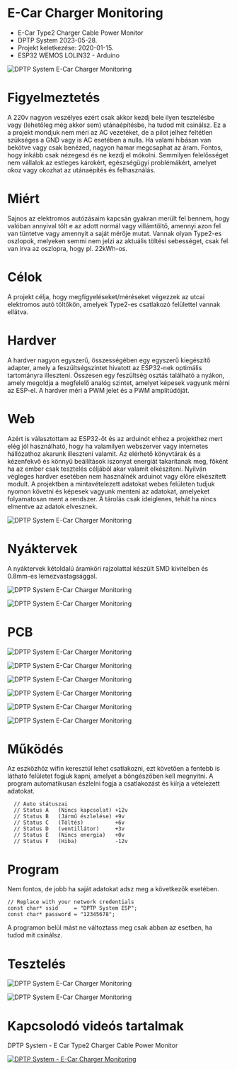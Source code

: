 # E-Car Charger Monitoring
* E-Car Type2 Charger Cable Power Monitor
* DPTP System 2023-05-28.
* Projekt keletkezése: 2020-01-15.
* ESP32 WEMOS LOLIN32 - Arduino

![DPTP System E-Car Charger Monitoring](https://github.com/DPTPSystem/ECarChargerMonitoring/blob/master/images/type2_charger_check_4.jpg "DPTP System E-Car Charger Monitoring")

# Figyelmeztetés
A 220v nagyon veszélyes ezért csak akkor kezdj bele ilyen tesztelésbe vagy (lehetőleg még akkor sem) utánaépítésbe, ha tudod mit csinálsz. Ez a 
a projekt mondjuk nem méri az AC vezetéket, de a pilot jelhez feltétlen szükséges a GND vagy is AC esetében a nulla. Ha valami hibásan van bekötve
vagy csak benézed, nagyon hamar megcsaphat az áram. Fontos, hogy inkább csak nézegesd és ne kezdj el mókolni. Semmilyen felelősséget nem vállalok
az estleges károkért, egészségügyi problémákért, amelyet okoz vagy okozhat az utánaépítés és felhasználás.

# Miért
Sajnos az elektromos autózásaim kapcsán gyakran merült fel bennem, hogy valóban annyival tölt e az adott normál vagy villámtöltő, amennyi azon
fel van tüntetve vagy amennyit a saját mérője mutat. Vannak olyan Type2-es oszlopok, melyeken semmi nem jelzi az aktuális töltési sebességet, csak
fel van írva az oszlopra, hogy pl. 22kWh-os.

# Célok
A projekt célja, hogy megfigyeléseket/méréseket végezzek az utcai elektromos autó töltőkön, amelyek Type2-es csatlakozó felülettel vannak ellátva.

# Hardver
A hardver nagyon egyszerű, összességében egy egyszerű kiegészítő adapter, amely a feszültségszintet hivatott az ESP32-nek optimális tartományra
illeszteni. Összesen egy feszültség osztás található a nyákon, amely megoldja a megfelelő analóg szintet, amelyet képesek vagyunk mérni az ESP-el.
A hardver méri a PWM jelet és a PWM amplitúdóját. 

# Web
Azért is választottam az ESP32-őt és az arduinót ehhez a projekthez mert elég jól használható, hogy ha valamilyen webszerver vagy internetes 
hállózathoz akarunk illeszteni valamit. Az elérhető könyvtárak és a kézenfekvő és könnyű beállítások iszonyat energiát takarítanak meg, főként
ha az ember csak tesztelés céljából akar valamit elkészíteni. Nyilván végleges hardver esetében nem használnék arduinot vagy előre elkészített
modult. A projektben a mintavételezett adatokat webes felületen tudjuk nyomon követni és képesek vagyunk menteni az adatokat, amelyeket folyamatosan
ment a rendszer. A tárolás csak ideiglenes, tehát ha nincs elmentve az adatok elvesznek.

![DPTP System E-Car Charger Monitoring](https://github.com/DPTPSystem/ECarChargerMonitoring/blob/master/images/type2_charger_check_11.jpg "DPTP System E-Car Charger Monitoring")

# Nyáktervek
A nyáktervek kétoldalú áramköri rajzolattal készült SMD kivitelben és 0.8mm-es lemezvastagsággal.

![DPTP System E-Car Charger Monitoring](https://github.com/DPTPSystem/ECarChargerMonitoring/blob/master/images/pcb_1.PNG "DPTP System E-Car Charger Monitoring")

![DPTP System E-Car Charger Monitoring](https://github.com/DPTPSystem/ECarChargerMonitoring/blob/master/images/pcb_2.PNG "DPTP System E-Car Charger Monitoring")

# PCB

![DPTP System E-Car Charger Monitoring](https://github.com/DPTPSystem/ECarChargerMonitoring/blob/master/images/t_1.jpg "DPTP System E-Car Charger Monitoring")

![DPTP System E-Car Charger Monitoring](https://github.com/DPTPSystem/ECarChargerMonitoring/blob/master/images/t_2.jpg "DPTP System E-Car Charger Monitoring")

![DPTP System E-Car Charger Monitoring](https://github.com/DPTPSystem/ECarChargerMonitoring/blob/master/images/t_3.jpg "DPTP System E-Car Charger Monitoring")

![DPTP System E-Car Charger Monitoring](https://github.com/DPTPSystem/ECarChargerMonitoring/blob/master/images/t_4.jpg "DPTP System E-Car Charger Monitoring")

![DPTP System E-Car Charger Monitoring](https://github.com/DPTPSystem/ECarChargerMonitoring/blob/master/images/t_5.jpg "DPTP System E-Car Charger Monitoring")

![DPTP System E-Car Charger Monitoring](https://github.com/DPTPSystem/ECarChargerMonitoring/blob/master/images/t_6.jpg "DPTP System E-Car Charger Monitoring")

# Működés
Az eszközhöz wifin keresztül lehet csatlakozni, ezt követően a fentebb is látható felületet fogjuk kapni, amelyet a böngészőben kell megnyitni.
A program automatikusan észlelni fogja a csatlakozást és kiírja a vételezett adatokat.
```
  // Auto státuszai
  // Status A   (Nincs kapcsolat) +12v
  // Status B   (Jármű észlelése) +9v
  // Status C   (Töltés)          +6v
  // Status D   (ventillátor)     +3v
  // Status E   (Nincs energia)   +0v
  // Status F   (Hiba)            -12v
```

# Program
Nem fontos, de jobb ha saját adatokat adsz meg a következők esetében.
```
// Replace with your network credentials
const char* ssid     = "DPTP System ESP";
const char* password = "12345678";
```
A programon belül mást ne változtass meg csak abban az esetben, ha tudod mit csinálsz.

# Tesztelés

![DPTP System E-Car Charger Monitoring](https://github.com/DPTPSystem/ECarChargerMonitoring/blob/master/images/type2_charger_check_14.jpg "DPTP System E-Car Charger Monitoring")

![DPTP System E-Car Charger Monitoring](https://github.com/DPTPSystem/ECarChargerMonitoring/blob/master/images/type2_charger_check_17.jpg "DPTP System E-Car Charger Monitoring")

# Kapcsolodó videós tartalmak
DPTP System - E Car Type2 Charger Cable Power Monitor

[![DPTP System - E-Car Charger Monitoring](https://img.youtube.com/vi/ucOh74im8FI/0.jpg)](https://www.youtube.com/watch?v=ucOh74im8FI)